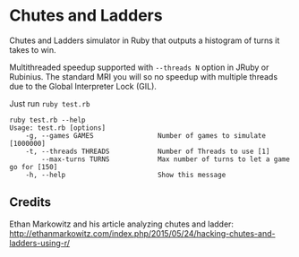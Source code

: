 # Chutes and Ladders
Chutes and Ladders simulator in Ruby that outputs a histogram of turns it takes to win.

Multithreaded speedup supported with ```--threads N``` option in JRuby or Rubinius. The standard MRI you will so no speedup with multiple threads due to the Global Interpreter Lock (GIL).

Just run ```ruby test.rb```

```
ruby test.rb --help
Usage: test.rb [options]
    -g, --games GAMES                Number of games to simulate [1000000]
    -t, --threads THREADS            Number of Threads to use [1]
        --max-turns TURNS            Max number of turns to let a game go for [150]
    -h, --help                       Show this message
```

## Credits

Ethan Markowitz and his article analyzing chutes and ladder: http://ethanmarkowitz.com/index.php/2015/05/24/hacking-chutes-and-ladders-using-r/
